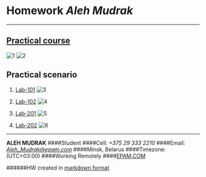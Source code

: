 # **Homework** *Aleh Mudrak*
---
## [Practical course](https://www.katacoda.com/courses/git)
![1](https://github.com/MNT-Lab/git-module212/blob/omudrak/pics/lab.png "Learn Git Version Control using Interactive Browser-Based Scenarios")
![2](https://github.com/MNT-Lab/git-module212/blob/omudrak/pics/lab1.png "Scenario 9 - Re-writing History")

## Practical scenario
1. [Lab-101](https://www.katacoda.com/aossama/scenarios/git-scm-lab-101)
![3](https://github.com/MNT-Lab/git-module212/blob/omudrak/pics/lab101.png "Lab101")

2. [Lab-102](https://www.katacoda.com/aossama/scenarios/git-scm-lab-102)
![4](https://github.com/MNT-Lab/git-module212/blob/omudrak/pics/lab102.png "Lab102")

3. [Lab-201](https://www.katacoda.com/aossama/scenarios/git-scm-lab-201)
![5](https://github.com/MNT-Lab/git-module212/blob/omudrak/pics/lab202.png "Lab201")

4. [Lab-202](https://www.katacoda.com/aossama/scenarios/git-scm-lab-202)
![6](https://github.com/MNT-Lab/git-module212/blob/omudrak/pics/lab202.png "Lab202")
---

**ALEH MUDRAK**
####Student
####Cell:  *+375 29 333 2210*
####Email:  [*Aleh_Mudrak@epam.com*](mailto:aleh_mudrak@epam.com)
####Minsk, Belarus
####Timezone: (UTC+03:00)
####Working Remotely
####[EPAM.COM](https://www.epam.com/)


######HW created in [markdown format](https://github.com/adam-p/markdown-here/wiki/Markdown-Cheatsheet)
